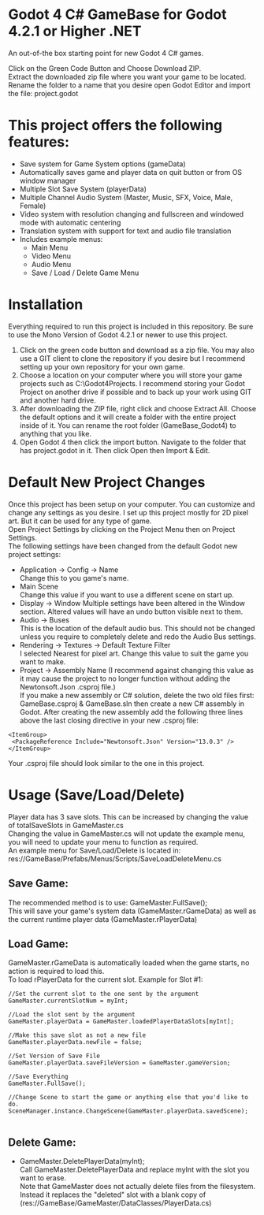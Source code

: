 # Godot 4 C# GameBase for Godot 4.2.1 or Higher .NET  
An out-of-the box starting point for new Godot 4 C# games.  
  
Click on the Green Code Button and Choose Download ZIP.  
Extract the downloaded zip file where you want your game to be located.  
Rename the folder to a name that you desire open Godot Editor and import the file: project.godot  

# This project offers the following features:  
* Save system for Game System options (gameData)  
* Automatically saves game and player data on quit button or from OS window manager  
* Multiple Slot Save System (playerData)  
* Multiple Channel Audio System (Master, Music, SFX, Voice, Male, Female)  
* Video system with resolution changing and fullscreen and windowed mode with automatic centering  
* Translation system with support for text and audio file translation  
* Includes example menus:  
  * Main Menu  
  * Video Menu  
  * Audio Menu  
  * Save / Load / Delete Game Menu  

# Installation  
Everything required to run this project is included in this repository.  Be sure to use the Mono Version of Godot 4.2.1 or newer to use this project.  
1. Click on the green code button and download as a zip file. You may also use a GIT client to clone the repository if you desire but I recommend setting up your own repository for your own game.  
2. Choose a location on your computer where you will store your game projects such as C:\Godot4Projects. I recommend storing your Godot Project on another drive if possible and to back up your work using GIT and another hard drive.  
3. After downloading the ZIP file, right click and choose Extract All. Choose the default options and it will create a folder with the entire project inside of it.  You can rename the root folder (GameBase_Godot4) to anything that you like.  
4. Open Godot 4 then click the import button. Navigate to the folder that has project.godot in it. Then click Open then Import & Edit.  

# Default New Project Changes  
Once this project has been setup on your computer. You can customize and change any settings as you desire. I set up this project mostly for 2D pixel art. But it can be used for any type of game.  
Open Project Settings by clicking on the Project Menu then on Project Settings.  
The following settings have been changed from the default Godot new project settings:  
* Application -> Config -> Name  
Change this to you game's name.  
* Main Scene  
Change this value if you want to use a different scene on start up.  
* Display -> Window
Multiple settings have been altered in the Window section. Altered values will have an undo button visible next to them.  
* Audio -> Buses  
This is the location of the default audio bus. This should not be changed unless you require to completely delete and redo the Audio Bus settings.  
* Rendering -> Textures -> Default Texture Filter  
I selected Nearest for pixel art. Change this value to suit the game you want to make.  
* Project -> Assembly Name  (I recommend against changing this value as it may cause the project to no longer function without adding the Newtonsoft.Json .csproj file.)  
If you make a new assembly or C# solution, delete the two old files first: GameBase.csproj & GameBase.sln then create a new C# assembly in Godot. After creating the new assembly add the following three lines above the last closing directive in your new .csproj file: </Project>  
```  
<ItemGroup>  
 <PackageReference Include="Newtonsoft.Json" Version="13.0.3" />  
</ItemGroup>  
```  
Your .csproj file should look similar to the one in this project.  

# Usage (Save/Load/Delete)  

Player data has 3 save slots. This can be increased by changing the value of totalSaveSlots in GameMaster.cs  
Changing the value in GameMaster.cs will not update the example menu, you will need to update your menu to function as required.  
An example menu for Save/Load/Delete is located in: res://GameBase/Prefabs/Menus/Scripts/SaveLoadDeleteMenu.cs  

## Save Game:  
The recommended method is to use: GameMaster.FullSave();  
This will save your game's system data (GameMaster.rGameData) as well as the current runtime player data (GameMaster.rPlayerData)  

## Load Game:  
GameMaster.rGameData is automatically loaded when the game starts, no action is required to load this.  
To load rPlayerData for the current slot.  Example for Slot #1:  

```  
//Set the current slot to the one sent by the argument  
GameMaster.currentSlotNum = myInt;  
  
//Load the slot sent by the argument  
GameMaster.playerData = GameMaster.loadedPlayerDataSlots[myInt];  
  
//Make this save slot as not a new file  
GameMaster.playerData.newFile = false;  
  
//Set Version of Save File  
GameMaster.playerData.saveFileVersion = GameMaster.gameVersion;  
  
//Save Everything  
GameMaster.FullSave();  
  
//Change Scene to start the game or anything else that you'd like to do.  
SceneManager.instance.ChangeScene(GameMaster.playerData.savedScene);  
  
```  

## Delete Game:  
* GameMaster.DeletePlayerData(myInt);  
Call GameMaster.DeletePlayerData and replace myInt with the slot you want to erase.  
Note that GameMaster does not actually delete files from the filesystem. Instead it replaces the "deleted" slot with a blank copy of (res://GameBase/GameMaster/DataClasses/PlayerData.cs)  
